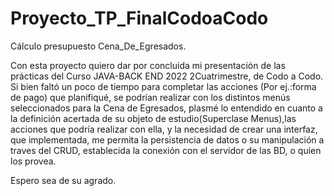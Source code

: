 # Proyecto_TP_FinalCodoaCodo
Cálculo presupuesto Cena_De_Egresados.

Con esta proyecto quiero dar por concluida mi presentación de las prácticas del Curso JAVA-BACK END 2022 2Cuatrimestre, de Codo a Codo.
Si bien faltó un poco de tiempo para completar las acciones (Por ej.:forma de pago) que planifiqué, se podrían realizar con los distintos menús seleccionados para la 
Cena de Egresados, plasmé lo entendido en cuanto a la definición acertada de su objeto de estudio(Superclase Menus),las acciones que podría realizar con ella, 
y la necesidad de crear una interfaz, que implementada, me permita la persistencia de datos o su manipulación a traves del CRUD, establecida la conexión con 
el servidor de las BD, o quien los provea.

Espero sea de su agrado.
